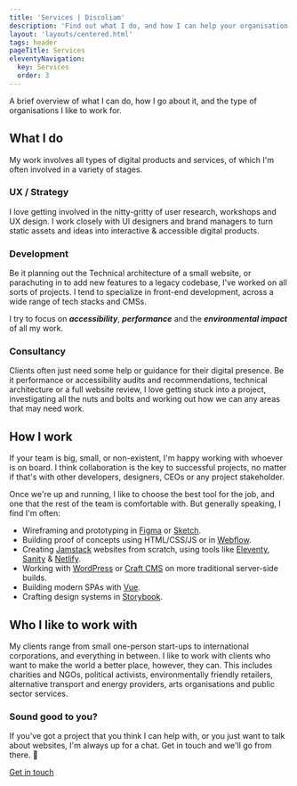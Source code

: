 ```yaml
---
title: 'Services | Discoliam'
description: 'Find out what I do, and how I can help your organisation'
layout: 'layouts/centered.html'
tags: header
pageTitle: Services
eleventyNavigation:
  key: Services
  order: 3
---
```


<p class="Lead">A brief overview of what I can do, how I go about it, and the type of organisations I like to work for.</p>

## What I do

My work involves all types of digital products and services, of which I'm often involved in a variety of stages.

### UX / Strategy

I love getting involved in the nitty-gritty of user research, workshops and UX design. I work closely with UI designers and brand managers to turn static assets and ideas into interactive & accessible digital products.

### Development

Be it planning out the Technical architecture of a small website, or parachuting in to add new features to a legacy codebase, I've worked on all sorts of projects. I tend to specialize in front-end development, across a wide range of tech stacks and CMSs.

I try to focus on **_accessibility_**, **_performance_** and the **_environmental impact_** of all my work.

### Consultancy

Clients often just need some help or guidance for their digital presence. Be it performance or accessibility audits and recommendations, technical architecture or a full website review, I love getting stuck into a project, investigating all the nuts and bolts and working out how we can any areas that may need work.

## How I work

If your team is big, small, or non-existent, I'm happy working with whoever is on board. I think collaboration is the key to successful projects, no matter if that's with other developers, designers, CEOs or any project stakeholder.

Once we're up and running, I like to choose the best tool for the job, and one that the rest of the team is comfortable with. But generally speaking, I find I'm often:

- Wireframing and prototyping in [Figma](https://www.figma.com/) or [Sketch](https://www.sketch.com/).
- Building proof of concepts using HTML/CSS/JS or in [Webflow](https://webflow.com/).
- Creating [Jamstack](https://jamstack.org/) websites from scratch, using tools like [Eleventy](https://www.11ty.dev/), [Sanity](https://www.sanity.io/) & [Netlify](https://www.netlify.com/).
- Working with [WordPress](https://wordpress.org/) or [Craft CMS](https://craftcms.com/) on more traditional server-side builds.
- Building modern SPAs with [Vue](https://vuejs.org/).
- Crafting design systems in [Storybook](https://storybook.js.org/).

## Who I like to work with

My clients range from small one-person start-ups to international corporations, and everything in between. I like to work with clients who want to make the world a better place, however, they can. This includes charities and NGOs, political activists, environmentally friendly retailers, alternative transport and energy providers, arts organisations and public sector services.

### Sound good to you?

If you've got a project that you think I can help with, or you just want to talk about websites, I'm always up for a chat. Get in touch and we'll go from there. 🙂

<a href="/contact" class="Button">Get in touch</a>
